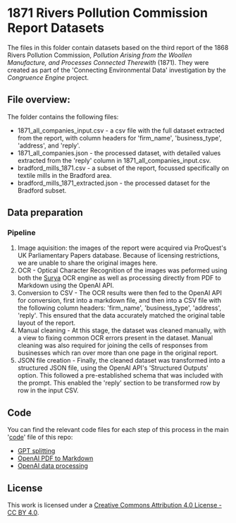 # **1871 Rivers Pollution Commission Report Datasets**

The files in this folder contain datasets based on the third report of the 1868 Rivers Pollution Commission, *Pollution Arising from the Woollen Manufacture, and Processes Connected Therewith* (1871). They were created as part of the 'Connecting Environmental Data' investigation by the *Congruence Engine* project. 

## File overview:
The folder contains the following files:
* 1871_all_companies_input.csv - a csv file with the full dataset extracted from the report, with column headers for 'firm_name', 'business_type', 'address', and 'reply'.
* 1871_all_companies.json - the processed dataset, with detailed values extracted from the 'reply' column in 1871_all_companies_input.csv.
* bradford_mills_1871.csv - a subset of the report, focussed specifically on textile mills in the Bradford area.
* bradford_mills_1871_extracted.json - the processed dataset for the Bradford subset. 

## Data preparation

### Pipeline
1. Image aquisition: the images of the report were acquired via ProQuest's UK Parliamentary Papers database. Because of licensing restrictions, we are unable to share the original images here.
2. OCR - Optical Character Recognition of the images was peformed using both the [Surya](https://github.com/VikParuchuri/surya) OCR engine as well as processing directly from PDF to Markdown using the OpenAI API. 
3. Conversion to CSV - The OCR results were then fed to the OpenAI API for conversion, first into a markdown file, and then into a CSV file with the following column headers: 'firm_name', 'business_type', 'address', 'reply'. This ensured that the data accurately matched the original table layout of the report. 
4. Manual cleaning - At this stage, the dataset was cleaned manually, with a view to fixing common OCR errors present in the dataset. Manual cleaning was also required for joining the cells of responses from businesses which ran over more than one page in the original report.
5. JSON file creation - Finally, the cleaned dataset was transformed into a structured JSON file, using the OpenAI API's 'Structured Outputs' option. This followed a pre-established schema that was included with the prompt. This enabled the 'reply' section to be transformed row by row in the input CSV.

## Code
You can find the relevant code files for each step of this process in the main '[code](https://github.com/congruence-engine/connecting-environmental-data/tree/main/code)' file of this repo:
* [GPT splitting](https://github.com/congruence-engine/connecting-environmental-data/blob/main/code/GPT_split_1871_report.ipynb)
* [OpenAI PDF to Markdown](https://github.com/congruence-engine/connecting-environmental-data/blob/main/code/GPT_API_PDF_to_Markdown.ipynb)
* [OpenAI data processing](https://github.com/congruence-engine/connecting-environmental-data/blob/main/code/OpenAI_API_data_processing.ipynb)

## License
This work is licensed under a [Creative Commons Attribution 4.0 License - CC BY 4.0](https://creativecommons.org/licenses/by/4.0/).